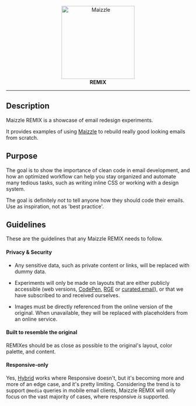 <p align="center">
    <a href="https://maizzle.com/" target="_blank"><img width="200" src="https://res.cloudinary.com/maizzle/image/upload/v1553710263/maizzle.svg" alt="Maizzle"></a>
    <br>
    <strong>REMIX</strong>
</p>

------

## Description

Maizzle REMIX is a showcase of email redesign experiments.

It provides examples of using [Maizzle](https://maizzle.com/) to rebuild really good looking emails from scratch.

## Purpose

The goal is to show the importance of clean code in email development, and how an optimized workflow can help you stay organized and automate many tedious tasks, such as writing inline CSS or working with a design system.

The goal is definitely _not_ to tell anyone how they should code their emails. Use as inspiration, not as 'best practice'.

## Guidelines

These are the guidelines that any Maizzle REMIX needs to follow.

#### Privacy & Security

- Any sensitive data, such as private content or links, will be replaced with dummy data.

- Experiments will only be made on layouts that are either publicly accessible (web versions, [CodePen](https://codepen.io/maizzle), [RGE](https://reallygoodemails.com/) or [curated.email](https://curated.email/)), or that we have subscribed to and received ourselves.

- Images must be directly referenced from the online version of the original. When unavailable, they will be replaced with placeholders from an online service.

#### Built to resemble the original

REMIXes should be as close as possible to the original's layout, color palette, and content.

#### Responsive-only

Yes, [Hybrid](https://www.google.com/search?q=hybrid+email+coding&oq=hybrid+email+coding) works where Responsive doesn't, but it's becoming more and more of an edge case, and it's pretty limiting. Considering the trend is to support `@media` queries in mobile email clients, Maizzle REMIX will only focus on the vast majority of cases, where responsive _is_ supported.
